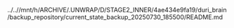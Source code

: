 ../..//mnt/h/ARCHIVE/.UNWRAP/D/STAGE2_INNER/4ae434e9fa19/duri_brain/backup_repository/current_state_backup_20250730_185500/README.md